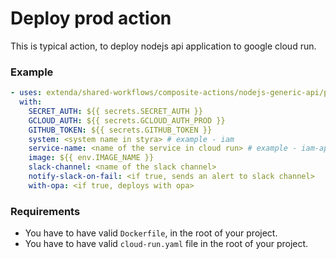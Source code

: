 # Deploy prod action

This is typical action, to deploy nodejs api application to google cloud run.

### Example

```yaml
- uses: extenda/shared-workflows/composite-actions/nodejs-generic-api/prod-deploy@master
  with:
    SECRET_AUTH: ${{ secrets.SECRET_AUTH }}
    GCLOUD_AUTH: ${{ secrets.GCLOUD_AUTH_PROD }}
    GITHUB_TOKEN: ${{ secrets.GITHUB_TOKEN }}
    system: <system name in styra> # example - iam
    service-name: <name of the service in cloud run> # example - iam-api
    image: ${{ env.IMAGE_NAME }}
    slack-channel: <name of the slack channel>
    notify-slack-on-fail: <if true, sends an alert to slack channel>
    with-opa: <if true, deploys with opa>
```

### Requirements

- You have to have valid `Dockerfile`, in the root of your project.
- You have to have valid `cloud-run.yaml` file in the root of your project.
